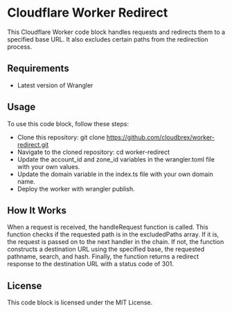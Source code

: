 # Cloudflare Worker Redirect

This Cloudflare Worker code block handles requests and redirects them to a specified base URL. It also excludes certain paths from the redirection process.

## Requirements

- Latest version of Wrangler

## Usage

To use this code block, follow these steps:

- Clone this repository: git clone https://github.com/cloudbrex/worker-redirect.git
- Navigate to the cloned repository: cd worker-redirect
- Update the account_id and zone_id variables in the wrangler.toml file with your own values.
- Update the domain variable in the index.ts file with your own domain name.
- Deploy the worker with wrangler publish.

## How It Works

When a request is received, the handleRequest function is called. This function checks if the requested path is in the excludedPaths array. If it is, the request is passed on to the next handler in the chain. If not, the function constructs a destination URL using the specified base, the requested pathname, search, and hash. Finally, the function returns a redirect response to the destination URL with a status code of 301.

## License

This code block is licensed under the MIT License.
